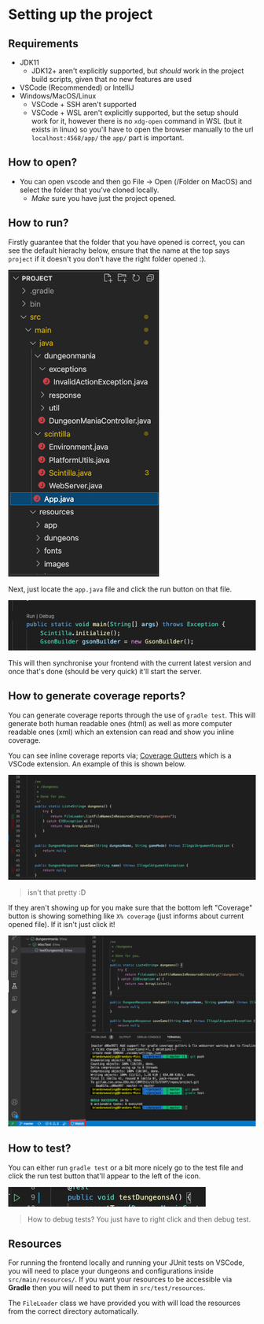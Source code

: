 # Setting up the project

## Requirements

- JDK11
    - JDK12+ aren't explicitly supported, but *should* work in the project build scripts, given that no new features are used
- VSCode (Recommended) or IntelliJ
- Windows/MacOS/Linux
    - VSCode + SSH aren't supported
    - VSCode + WSL aren't explicitly supported, but the setup should work for it, however there is no `xdg-open` command in WSL (but it exists in linux) so you'll have to open the browser manually to the url `localhost:4568/app/` the `app/` part is important.

## How to open?

- You can open vscode and then go File -> Open (/Folder on MacOS) and select the folder that you've cloned locally.
    - *Make* sure you have just the project opened.

## How to run?

Firstly guarantee that the folder that you have opened is correct, you can see the default hierachy below, ensure that the name at the top says `project` if it doesn't you don't have the right folder opened :).

![image.png](./setup/vscode_hierachy.png)

Next, just locate the `app.java` file and click the run button on that file.

![image.png](./setup/vscode_run.png)

This will then synchronise your frontend with the current latest version and once that's done (should be very quick) it'll start the server.

## How to generate coverage reports?

You can generate coverage reports through the use of `gradle test`.  This will generate both human readable ones (html) as well as more computer readable ones (xml) which an extension can read and show you inline coverage.

You can see inline coverage reports via; [Coverage Gutters](https://marketplace.visualstudio.com/items?itemName=ryanluker.vscode-coverage-gutters) which is a VSCode extension.  An example of this is shown below.

![image.png](./setup/vscode_gutters.png)

> isn't that pretty :D

If they aren't showing up for you make sure that the bottom left "Coverage" button is showing something like `X% coverage` (just informs about current opened file).  If it isn't just click it!

![image.png](./setup/vscode_coverage.png)

## How to test?

You can either run `gradle test` or a bit more nicely go to the test file and click the run test button that'll appear to the left of the icon.

![image.png](./setup/vscode_test.png)

> How to debug tests?  You just have to right click and then debug test.

## Resources

For running the frontend locally and running your JUnit tests on VSCode, you will need to place your dungeons and configurations inside `src/main/resources/`. If you want your resources to be accessible via **Gradle** then you will need to put them in `src/test/resources`. 

The `FileLoader` class we have provided you with will load the resources from the correct directory automatically.